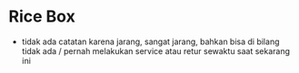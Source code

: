 # Rice Box
- tidak ada catatan karena jarang, sangat jarang, bahkan bisa di bilang tidak ada / pernah melakukan service atau retur sewaktu saat sekarang ini
